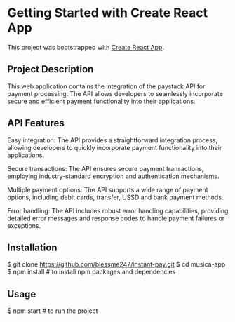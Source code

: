 # Getting Started with Create React App

This project was bootstrapped with [Create React App](https://github.com/facebook/create-react-app).

## Project Description
This web application contains the integration of the paystack API for payment processing. The API allows developers to seamlessly incorporate secure and efficient payment functionality into their applications.

## API Features
Easy integration: The API provides a straightforward integration process, allowing developers to quickly incorporate payment functionality into their applications.

Secure transactions: The API ensures secure payment transactions, employing industry-standard encryption and authentication mechanisms.

Multiple payment options: The API supports a wide range of payment options, including debit cards, transfer, USSD and bank payment methods.

Error handling: The API includes robust error handling capabilities, providing detailed error messages and response codes to handle payment failures or exceptions.

## Installation
$ git clone https://github.com/blessme247/instant-pay.git
$ cd musica-app
$ npm install  # to install npm packages and dependencies

## Usage 
$ npm start  # to run the project

